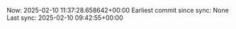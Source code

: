 Now: 2025-02-10 11:37:28.658642+00:00 Earliest commit since sync: None Last sync: 2025-02-10 09:42:55+00:00

